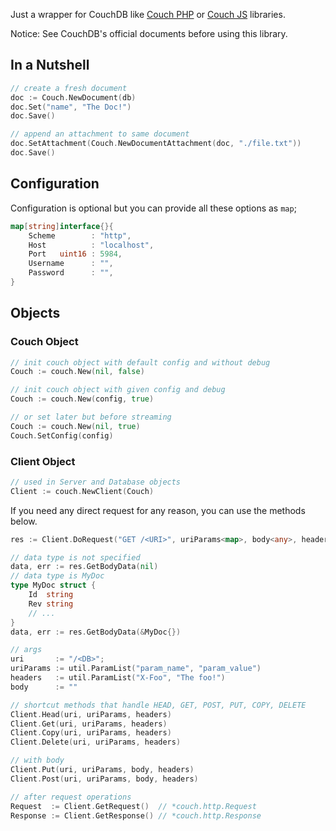 Just a wrapper for CouchDB like [Couch PHP](//github.com/qeremy/couch) or [Couch JS](//github.com/qeremy/couch-js) libraries.

Notice: See CouchDB's official documents before using this library.

## In a Nutshell
```go
// create a fresh document
doc := Couch.NewDocument(db)
doc.Set("name", "The Doc!")
doc.Save()

// append an attachment to same document
doc.SetAttachment(Couch.NewDocumentAttachment(doc, "./file.txt"))
doc.Save()
```

## Configuration
Configuration is optional but you can provide all these options as `map`;
```go
map[string]interface{}{
    Scheme        : "http",
    Host          : "localhost",
    Port   uint16 : 5984,
    Username      : "",
    Password      : "",
}
```
## Objects

### Couch Object
```go
// init couch object with default config and without debug
Couch := couch.New(nil, false)

// init couch object with given config and debug
Couch := couch.New(config, true)

// or set later but before streaming
Couch := couch.New(nil, true)
Couch.SetConfig(config)
```

### Client Object
```go
// used in Server and Database objects
Client := couch.NewClient(Couch)
```

If you need any direct request for any reason, you can use the methods below.

```go
res := Client.DoRequest("GET /<URI>", uriParams<map>, body<any>, headers<map>)

// data type is not specified
data, err := res.GetBodyData(nil)
// data type is MyDoc
type MyDoc struct {
    Id  string
    Rev string
    // ...
}
data, err := res.GetBodyData(&MyDoc{})

// args
uri       := "/<DB>";
uriParams := util.ParamList("param_name", "param_value")
headers   := util.ParamList("X-Foo", "The foo!")
body      := ""

// shortcut methods that handle HEAD, GET, POST, PUT, COPY, DELETE
Client.Head(uri, uriParams, headers)
Client.Get(uri, uriParams, headers)
Client.Copy(uri, uriParams, headers)
Client.Delete(uri, uriParams, headers)

// with body
Client.Put(uri, uriParams, body, headers)
Client.Post(uri, uriParams, body, headers)

// after request operations
Request  := Client.GetRequest()  // *couch.http.Request
Response := Client.GetResponse() // *couch.http.Response
```
